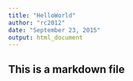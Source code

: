 ```yaml
---
title: "HelloWorld"
author: "rc2012"
date: "September 23, 2015"
output: html_document
---
```

## This is a markdown file
